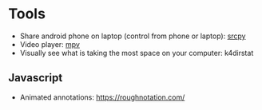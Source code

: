 # Tools

- Share android phone on laptop (control from phone or laptop): [srcpy](https://github.com/Genymobile/scrcpy)
- Video player: [mpv](https://mpv.io/)
- Visually see what is taking the most space on your computer: k4dirstat

## Javascript
- Animated annotations: https://roughnotation.com/
